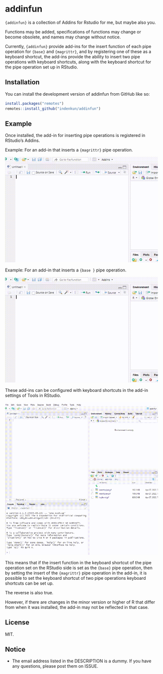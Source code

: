 
<!-- README.md is generated from README.Rmd. Please edit that file -->

# addinfun

`{addinfun}` is a collection of Addins for Rstudio for me, but maybe
also you.

Functions may be added, specifications of functions may change or become
obsolete, and names may change without notice.

Currently, `{addinfun}` provide add-ins for the insert function of each
pipe operation for `{base}` and `{magrittr}`, and by registering one of
these as a keyboard shortcut, the add-ins provide the ability to insert
two pipe operations with keyboard shortcuts, along with the keyboard
shortcut for the pipe operation set up in RStudio.

## Installation

You can install the development version of addinfun from GitHub like so:

``` r
install.packages("remotes")
remotes::install_github("indenkun/addinfun")
```

## Example

Once installed, the add-in for inserting pipe operations is registered
in RStudio’s Addins.

Example: For an add-in that inserts a `{magrittr}` pipe operation.

![](img/insertpipe.gif)

Example: For an add-in that inserts a `{base }` pipe operation.

![](img/insertbpipe.gif)

These add-ins can be configured with keyboard shortcuts in the add-in
settings of Tools in RStudio.

![](img/keybord.gif)

This means that if the insert function in the keyboard shortcut of the
pipe operation set on the RStudio side is set as the `{base}` pipe
operation, then by setting the insert of the `{magrittr}` pipe operation
in the add-in, it is possible to set the keyboard shortcut of two pipe
operations keyboard shortcuts can be set up.

The reverse is also true.

However, if there are changes in the minor version or higher of R that
differ from when it was installed, the add-in may not be reflected in
that case.

## License

MIT.

## Notice

-   The email address listed in the DESCRIPTION is a dummy. If you have
    any questions, please post them on ISSUE.
